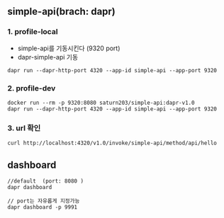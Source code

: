 
## simple-api(brach: dapr)

### 1. profile-local
- simple-api를 기동시킨다 (9320 port)
- dapr-simple-api 기동 
```
dapr run --dapr-http-port 4320 --app-id simple-api --app-port 9320
```

### 2. profile-dev
```
docker run --rm -p 9320:8080 saturn203/simple-api:dapr-v1.0 
dapr run --dapr-http-port 4320 --app-id simple-api --app-port 9320
```
### 3. url 확인
```
curl http://localhost:4320/v1.0/invoke/simple-api/method/api/hello
```




## dashboard 
```
//default  (port: 8080 )
dapr dashboard   

// port는 자유롭게 지정가능
dapr dashboard -p 9991
```